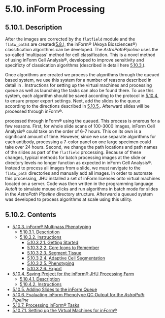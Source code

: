 # 5.10. inForm Processing
## 5.10.1. Description
After the images are corrected by the ```flatfield``` module and the ```flatw_path```s are created([5.8.](\..\flatfield#58-flatfield "Title")), the inForm® (Akoya Biosciences®) classification algorithms can be developed. The *AstroPathPipeline* uses the so-called 'multipass' method for cell classification. This is a novel method of using inForm Cell Analysis®, developed to improve sensitivity and specificty of classication algorithms (described in detail here [5.10.3.](docs/inFormMultipassPhenotype.md#5103-inform-multipass-phenotype "Title")). 

Once algorithms are created we process the algorithms through the queued based system, we use this system for a number of reasons described in detail in [](). Instructions for setting up the virtual machines and processing queue as well as launching the tasks can also be found there. To use this system, each algorithm should be saved according to the protocol in [5.10.4.](docs/SavingProjectsfortheinFormJHUProcessingFarm.md#5104-saving-projects-for-the-inform-jhu-processing-farm "Title") to ensure proper export settings. Next, add the slides to the queue according to the directions described in [5.10.5.](AddingSlidestotheinFormQueue.md#5105-adding-slides-to-the-inform-queue). Afterward slides will be processed through inForm®.


processed through inForm® using the queued. This process is onerous for a few reasons. First, for whole slide scans of 100-3000 images, inForm Cell Analysis® could take on the order of 6-7 hours. This on its own is a significant amount of time. However, since we use separate algorithms for each antibody, processing a 7-color panel on one large specimen could take over 24 hours. Second, we change the path locations and path names of the slides as part of the ```flatfield``` processing. Because of these changes, typical methods for batch processing images at the slide or directory levels no longer function as expected in inForm Cell Analysis®. Instead to process all images from a slide, we must navigate to the ```flatw_path``` directories and manually add all images. In order to automate this processing, JHU installed a set of inForm licenses onto virtual machines located on a server. Code was then written in the programming language *AutoIt* to simulate mouse clicks and run algorithms in batch mode for slides in the *AstroPath Pipeline* directory structure. Afterward a queued system was developed to process algorithms at scale using this utility. 

## 5.10.2. Contents
- [5.10.3. inForm® Multipass Phenotyping](docs/inFormMultipassPhenotype.md#5103-inform-multipass-phenotype "Title")
  - [5.10.3.1. Description](docs/inFormMultipassPhenotype.md#51031-description "Title")
  - [5.10.3.2. Instructions](docs/inFormMultipassPhenotype.md#51032-instructions "Title")
    - [5.10.3.2.1. Getting Started](docs/inFormMultipassPhenotype.md#510321-getting-started "Title")
    - [5.10.3.2.2. Core Icons to Remember](docs/inFormMultipassPhenotype.md#510322-core-icons-to-remember "Title")
    - [5.10.3.2.3. Segment Tissue](docs/inFormMultipassPhenotype.md#510323-segment-tissue "Title")
    - [5.10.3.2.4. Adaptive Cell Segmentation](docs/inFormMultipassPhenotype.md#510324-adaptive-cell-segmentation "Title")
    - [5.10.3.2.5. Phenotyping](docs/inFormMultipassPhenotype.md#510325-phenotyping "Title")
    - [5.10.3.2.6. Export](docs/inFormMultipassPhenotype.md#510326-export "Title")
- [5.10.4. Saving Project for the inForm® JHU Processing Farm](docs/SavingProjectsfortheinFormJHUProcessingFarm.md#5104-saving-projects-for-the-inform-jhu-processing-farm "Title")
  - [5.10.4.1. Description](docs/SavingProjectsfortheinFormJHUProcessingFarm.md#51041-description "Title")
  - [5.10.4.2. Instructions](docs/SavingProjectsfortheinFormJHUProcessingFarm.md#51042-instructions "Title")
- [5.10.5. Adding Slides to the inForm Queue](docs/AddingSlidestotheinFormQueue.md#5105-adding-slides-to-the-inform-queue)
- [5.10.6. Evaluating inForm Phenotype QC Output for the *AstroPath Pipeline*]()
- [5.10.7. Processing inForm® Tasks](docs/ProcessinginFormTasks.md#5107-proccessing-inform-tasks)
 - [5.10.7.1. Setting up the Virtual Machines for inForm®](docs "Title")
